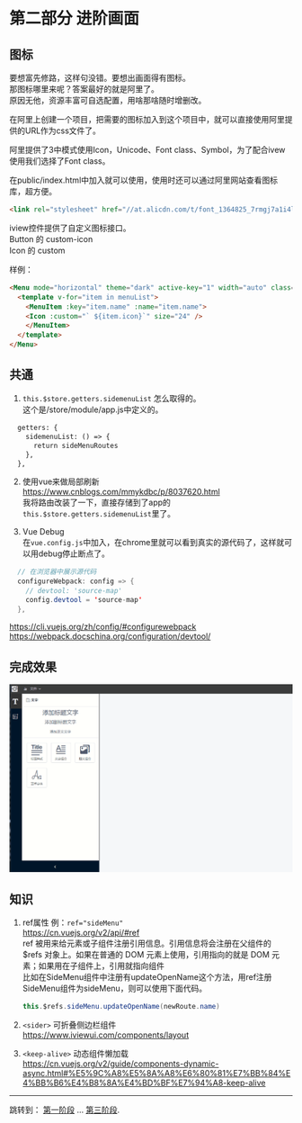 # 第二部分 进阶画面
## 图标
要想富先修路，这样句没错。要想出画面得有图标。   
那图标哪里来呢？答案最好的就是阿里了。   
原因无他，资源丰富可自选配置，用啥那啥随时增删改。   

在阿里上创建一个项目，把需要的图标加入到这个项目中，就可以直接使用阿里提供的URL作为css文件了。    

阿里提供了3中模式使用Icon，Unicode、Font class、Symbol，为了配合ivew使用我们选择了Font class。   

在public/index.html中加入就可以使用，使用时还可以通过阿里网站查看图标库，超方便。   
```html
<link rel="stylesheet" href="//at.alicdn.com/t/font_1364825_7rmgj7a1i4l.css">
```

iview控件提供了自定义图标接口。   
Button 的 custom-icon   
Icon 的 custom   

样例：
```html
<Menu mode="horizontal" theme="dark" active-key="1" width="auto" class="css_menu_left">
  <template v-for="item in menuList">
    <MenuItem :key="item.name" :name="item.name">
    <Icon :custom="` ${item.icon}`" size="24" />
    </MenuItem>
  </template>
</Menu>
```

## 共通
1. `this.$store.getters.sidemenuList` 怎么取得的。   
   这个是/store/module/app.js中定义的。   
```
  getters: {
    sidemenuList: () => {
      return sideMenuRoutes
    },
  },
```

2. 使用vue来做局部刷新   
  https://www.cnblogs.com/mmykdbc/p/8037620.html   
  我将路由改装了一下，直接存储到了app的`this.$store.getters.sidemenuList`里了。   

3. Vue Debug   
在`vue.config.js`中加入，在chrome里就可以看到真实的源代码了，这样就可以用debug停止断点了。
```java
  // 在浏览器中展示源代码
  configureWebpack: config => {
    // devtool: 'source-map'
    config.devtool = 'source-map'
  },
```
https://cli.vuejs.org/zh/config/#configurewebpack   
https://webpack.docschina.org/configuration/devtool/   

## 完成效果   
![侧边栏显示](../snapshot/scetion2_snapshot.gif "侧边栏")


## 知识
1. ref属性  例：`ref="sideMenu"`    
   https://cn.vuejs.org/v2/api/#ref   
   ref 被用来给元素或子组件注册引用信息。引用信息将会注册在父组件的 $refs 对象上。如果在普通的 DOM 元素上使用，引用指向的就是 DOM 元素；如果用在子组件上，引用就指向组件   
   比如在SideMenu组件中注册有updateOpenName这个方法，用ref注册SideMenu组件为sideMenu，则可以使用下面代码。   
   ```java
   this.$refs.sideMenu.updateOpenName(newRoute.name)
   ```

2. `<sider>` 可折叠侧边栏组件   
   https://www.iviewui.com/components/layout    

3. `<keep-alive>` 动态组件懒加载     
   https://cn.vuejs.org/v2/guide/components-dynamic-async.html#%E5%9C%A8%E5%8A%A8%E6%80%81%E7%BB%84%E4%BB%B6%E4%B8%8A%E4%BD%BF%E7%94%A8-keep-alive

***
跳转到： [第一阶段](./README%20section1.md "阶段一") … [第三阶段](./README%20section3.md "阶段三"). 